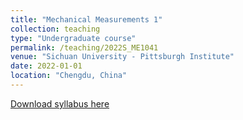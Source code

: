 ```yaml
---
title: "Mechanical Measurements 1"
collection: teaching
type: "Undergraduate course"
permalink: /teaching/2022S_ME1041
venue: "Sichuan University - Pittsburgh Institute"
date: 2022-01-01
location: "Chengdu, China"
---
```

[Download syllabus here](http://Liuchao-JIN.github.io/files/teaching/2022S_ME1041.pdf)
